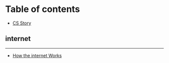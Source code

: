 # Table of contents

* [CS Story](README.md)

## internet

---

* [How the internet Works](how-the-internet-works.md)

